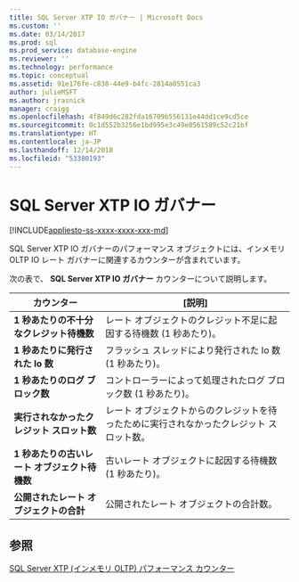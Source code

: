 ```yaml
---
title: SQL Server XTP IO ガバナー | Microsoft Docs
ms.custom: ''
ms.date: 03/14/2017
ms.prod: sql
ms.prod_service: database-engine
ms.reviewer: ''
ms.technology: performance
ms.topic: conceptual
ms.assetid: 91e176fe-c838-44e9-b4fc-2814a0551ca3
author: julieMSFT
ms.author: jrasnick
manager: craigg
ms.openlocfilehash: 4f849d6c282fda16709b556131e44dd1ce9cd5ce
ms.sourcegitcommit: 0c1d552b3256e1bd995e3c49e0561589c52c21bf
ms.translationtype: HT
ms.contentlocale: ja-JP
ms.lasthandoff: 12/14/2018
ms.locfileid: "53380193"
---
```

# <a name="sql-server-xtp-io-governor"></a>SQL Server XTP IO ガバナー
[!INCLUDE[appliesto-ss-xxxx-xxxx-xxx-md](../../includes/appliesto-ss-xxxx-xxxx-xxx-md.md)]

SQL Server XTP IO ガバナーのパフォーマンス オブジェクトには、インメモリ OLTP IO レート ガバナーに関連するカウンターが含まれています。

次の表で、 **SQL Server XTP IO ガバナー** カウンターについて説明します。

|カウンター|[説明]|  
|-------------|-----------------|  
|**1 秒あたりの不十分なクレジット待機数**|レート オブジェクトのクレジット不足に起因する待機数 (1 秒あたり)。|
|**1 秒あたりに発行された Io 数**|フラッシュ スレッドにより発行された Io 数 (1 秒あたり)。|
|**1 秒あたりのログ ブロック数**|コントローラーによって処理されたログ ブロック数 (1 秒あたり)。|
|**実行されなかったクレジット スロット数**|レート オブジェクトからのクレジットを待ったために実行されなかったクレジット スロット数。|
|**1 秒あたりの古いレート オブジェクト待機数**|古いレート オブジェクトに起因する待機数 (1 秒あたり)。|
|**公開されたレート オブジェクトの合計**|公開されたレート オブジェクトの合計数。|
 

## <a name="see-also"></a>参照  
[SQL Server XTP &#40;インメモリ OLTP&#41; パフォーマンス カウンター](../../relational-databases/performance-monitor/sql-server-xtp-in-memory-oltp-performance-counters.md)
